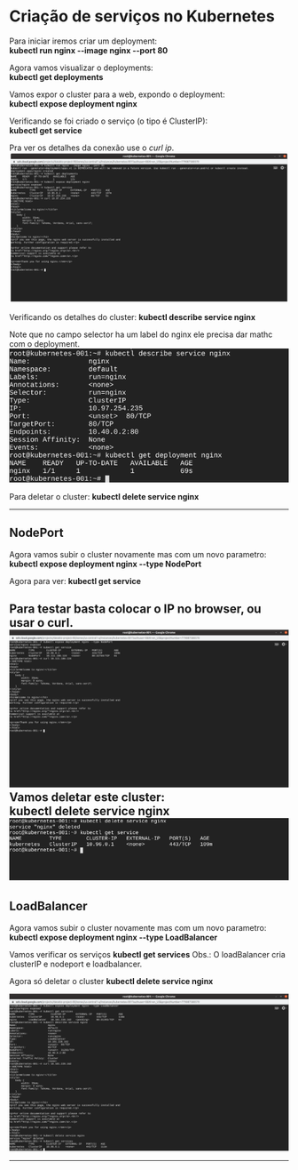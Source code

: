 # Criação de serviços no Kubernetes

Para iniciar iremos criar um deployment:  
**kubectl run nginx --image nginx --port 80**  

Agora vamos visualizar o deployments:  
**kubectl get deployments**  

Vamos expor o cluster para a web, expondo o deployment:  
**kubectl expose deployment nginx**  

Verificando se foi criado o serviço (o tipo é ClusterIP):  
**kubectl get service**  

Pra ver os detalhes da conexão use o *curl ip*.
![](images/kubernetes_23.png)

Verificando os detalhes do cluster:
**kubectl describe service nginx**

Note que no campo selector ha um label do nginx ele precisa dar mathc com o deployment.  
![](images/kubernetes_24.png)

Para deletar o cluster:
**kubectl delete service nginx**  

--- 

## NodePort
Agora vamos subir o cluster novamente mas com um novo parametro:  
**kubectl expose deployment nginx --type NodePort**

Agora para ver:
**kubectl get service**

Para testar basta colocar o IP no browser, ou usar o curl.  
![](images/kubernetes_25.png)
Vamos deletar este cluster:  
**kubectl delete service nginx**  
![](images/kubernetes_26.png)
---
## LoadBalancer
Agora vamos subir o cluster novamente mas com um novo parametro:  
**kubectl expose deployment nginx --type LoadBalancer**

Vamos verificar os serviços
**kubectl get services**
Obs.: O loadBalancer cria clusterIP e nodeport e loadbalancer.  


Agora só deletar o cluster
**kubectl delete service nginx**  

![](images/kubernetes_27.png)

---